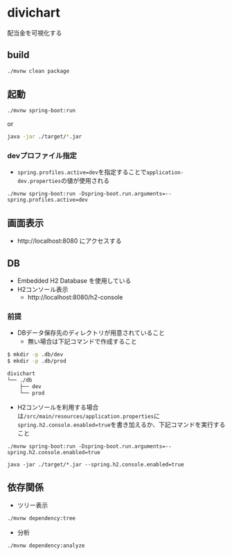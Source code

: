 # divichart
配当金を可視化する

## build
```bash
./mvnw clean package
```

## 起動
```bash
./mvnw spring-boot:run
```
or
```bash
java -jar ./target/*.jar
```
### devプロファイル指定
- `spring.profiles.active=dev`を指定することで`application-dev.properties`の値が使用される
```
./mvnw spring-boot:run -Dspring-boot.run.arguments=--spring.profiles.active=dev
```

## 画面表示
- http://localhost:8080 にアクセスする

## DB
- Embedded H2 Database を使用している
- H2コンソール表示
  - http://localhost:8080/h2-console
### 前提
- DBデータ保存先のディレクトリが用意されていること
  - 無い場合は下記コマンドで作成すること
```bash
$ mkdir -p .db/dev
$ mkdir -p .db/prod

divichart
└── ./db
    ├── dev
    └── prod
```
- H2コンソールを利用する場合は`/src/main/resources/application.properties`に`spring.h2.console.enabled=true`を書き加えるか、下記コマンドを実行すること
```
./mvnw spring-boot:run -Dspring-boot.run.arguments=--spring.h2.console.enabled=true
```
```
java -jar ./target/*.jar --spring.h2.console.enabled=true
```

## 依存関係
- ツリー表示
```bash
./mvnw dependency:tree
```
- 分析
```bash
./mvnw dependency:analyze
```
